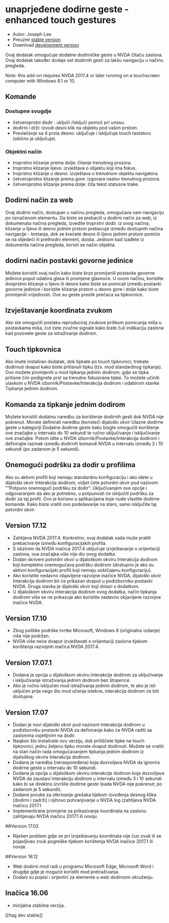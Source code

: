 # unaprjeđene dodirne geste -enhanced touch gestures #

* Autor: Joseph Lee
* Preuzmi [stable version][1]
* Download [development version][2]

Ovaj dodatak omogućuje dodatne dodirničke geste u NVDA čitaču zaslona. Ovaj
dodatak također dodaje set dodirnih gesti za lakšu navigaciju u načinu
pregleda.

Note: this add-on requires NVDA 2017.4 or later running on a touchscreen
computer with Windows 8.1 or 10.

## Komande

### Dostupne svugdje

* četveroprstni dodir : uključi /isključi pomoč pri unosu.
* dodirni i drži: izvodi desni klik na objektu pod vašim prstom.
* Prevlačenje sa 4 prsta desno: uključuje i isključuje touch tastaturu
  (obično je uključuje).

### Objektni način

* troprstno klizanje prema dolje: čitanje trenutnog prozora.
* troprstno klizanje lijevo: izvještava o objektu koji ima fokus.
* troprstno klizanje u desno: izvještava o trenutnom objektu navigatora.
* četveroprstno klizanje prema gore: izgovara naslov trenutnog prozora.
* četveroprstno klizanje prema dolje: čita tekst statusne trake.

## Dodirni način za web

Ovaj dodirni način, dostupan u načinu pregleda, omogućava vam navigaciju po
označenom elementu. Da biste se prebacili u dodirni način za web, iz
dokumenata načina pregleda, izvedite troprstni dodir. iz ovog načina,
klizanje u lijevo ili desno jednim prstom prebacuje između dostupnih načina
navigacije - kretanja, dok se krećete desno ili lijevo jednim prstom pomiće
se na slijedeći ili prethodni element, doista. Jednom kad izađete iz
dokumenta načina pregleda, koristi se način objekta.

## dodirni način postavki govorne jedinice

Možete koristiti ovaj način kako biste brzo promijenili postavke govorne
jedinice poput odabira glasa ili promjene glasnoće. U ovom načinu, koristite
dvoprstno klizanje u lijevo ili desno kako biste se pomicali između postavki
govorne jedinice i koristite klizanje prstom u desno gore i dolje kako biste
promijenili vrijednosti. Ove su geste preslik prečaca sa tipkovnice.

## Izvještavanje koordinata zvukom

Ako ste omogućili postaku reproduciraj zvukove prilikom pomicanja miša u
postavkama miša, čut ćete zvučne signale kako biste čuli indikaciju zaslona
kad pozovete geste za istraživanje dodirom.

## Touch tipkovnica

Ako imate instaliran dodatak, dok tipkate po touch tipkovnici, trebate
dodirnuti dvaput kako biste pritisnuli tipku (tzv. mod standardnog
tipkanja). Ovo možete promijeniti u mod tipkanja jednim dodirom, gdje se
tipka pritisne čim podignete prst sa trenutno fokusirane tipke. To možete
učiniti ulaskom u NVDA izbornik/Postavke/Interakcija dodirom i odabirom
stavke Tipkanje jednim dodirom.

## Komanda za tipkanje jednim dodirom 

Možete koristiti dodatnu naredbu za korištenje dodirnih gesti dok NVDA nije
pokrenut. Morate definirati naredbu (koristeći dijaloški okvir Ulazne
dodirne geste u kategoriji Dodatne dodirne geste kako bisgte omogućili
korištenje ove značajke u intervalu do 10 sekundi te ručno uključivanje i
isključivanje ove značajke. Potom idite u NVDA izbornik/Postavke/Interakcija
dodirom i definirajte razmak između dodirnih komandi NVDA u intervalu između
3 i 10 sekundi (po zadanom je 5 sekundi).

## Onemogući podršku za dodir u profilima 

Ako su aktivni profili koji nemaju standardnu konfiguraciju i ako idete u
dijaloški okvir Interakcija dodirom, vidjet ćete potvrdni okvir pod nazivom
""Potpuno onemogući podršku za dodir". Uključivanjem ove opcije i
odgovaranjem da ako je potrebno, u potpunosti će isključiti podršku za dodir
za taj profil. Ovo je korisno u aplikacijama koje nude vlastite dodirne
komande. Kako biste vratili ovo podešavanje na staro, samo isključite taj
potvrdni okvir.

## Version 17.12

* Zahtijeva NVDA 2017.4. Konkretno, ovaj dodatak sada može pratiti
  prebacivanje između konfiguracijskih profila.
* S obzirom da NVDA inačica 2017.4 uključuje izvještavanje o orijentaciji
  zaslona, ova značajka više nije dio ovog dodatka.
* Dodan skriveni potvrdni okvir u dijaloškom okviru Interakcija dodirom koji
  kompletno onemogućava podršku dodirom (dostupno je ako su aktivni
  konfiguracijski profili koji nemaju uobičajenu konfiguraciju).
* Ako koristite nedavno objavljene razvojne inačice NVDA, dijaloški okvir
  Interakcija dodirom bit će prikazan dvaput u podizborniku postavki
  NVDA. Druga stavka je dijaloški okvir koji dolazi s dodatkom.
* U dijaloškom okviru Interakcija dodirom ovog dodatka, način tipkanja
  dodirom više se ne prikazuje ako koristite nedavno objavljene razvojne
  inačice NVDA.

## Version 17.10

* Zbog politike podrške tvrtke Microsoft, Windows 8 (originalno izdanje)
  više nije podržan.
* NVDA više neće dvaput izvještavati o orijentaciji zaslona tijekom
  korištenja razvojnih inačica NVDA 2017.4.

## Version 17.07.1

* Dodana je opcija u dijaloškom okviru interakcije dodirom za uključivanje i
  isključivanje istraživanja jednim dodirom bez štoperice.
* Ako je ručno isključen mod istraživanja jednim dodirom, te ako je isti
  uključen prije nego što mod učenja istekne, interakcija dodirom će biti
  dostupna.

## Version 17.07

* Dodan je novi dijaloški okvir pod nazivom Interakcija dodirom u
  podizborniku postavki NVDA za definiranje kako će NVDA raditi sa zaslonima
  osjetljivim na dodir.
* Naqkon što instalirate ovu verziju, dok pritiščete tipke na touch
  tipkovnici, jednu željenu tipku morate dvaput dodirnuti. Možete se vratiti
  na stari način rada omogućavanjem tipkanja jednim dodirom iz dijaloškog
  okvira Interakcija dodirom.
* Dodana je naredba (neraspoređena) koja dozvoljava NVDA da ignorira dodirne
  geste u intervalu do 10 sekundi.
* Dodana je opcija u dijaloškom okviru interakcije dodirom koja dozvoljava
  NVDA da zaustavi interakciju dodirom u intervalu između 3 i 10 sekundi
  kako bi se direktno izvršile dodirne geste (kada NVDA nije pokrenut; po
  zadanom je 5 sekundi).
* Dodane poruke za otkrivanje grešaka tijekom izvođenja desnog klika
  (dodirni i zadrži) i njihovo pohranjivanje u NVDA log (zahtijeva NVDA
  inačicu 2017.1
* Implementirane promjene za prikazivanje koordinata na zaslonu zahtijevaju
  NVDA inačicu 2017.1 ili noviju.

##Version 17.03

* Riješen problem gdje se pri izvještavanju koordinata nije čuo zvuk ili se
  pojavljivao zvuk pogreške tijekom korištenja NVDA inačice 2017.1 ili
  novije.

##Version 16.12

* Web dodirni mod radi u programu Microsoft Edge, Microsoft Word i drugdje
  gdje je moguće koristiti mod pretraživanja.
* Dodani su popisi i orijentiri za elemente u web dodirnom okruženju.

## Inačica 16.06

* Inicijalna stabilna verzija.

[[!tag dev stable]]

[1]: http://addons.nvda-project.org/files/get.php?file=ets

[2]: http://addons.nvda-project.org/files/get.php?file=ets
